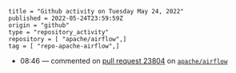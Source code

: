 ```
title = "Github activity on Tuesday May 24, 2022"
published = 2022-05-24T23:59:59Z
origin = "github"
type = "repository_activity"
repository = [ "apache/airflow",]
tag = [ "repo-apache-airflow",]
```

* 08:46 — commented on [pull request 23804](https://github.com/apache/airflow/pull/23804) on [`apache/airflow`](https://github.com/apache/airflow)
